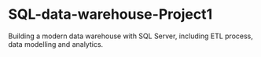 # SQL-data-warehouse-Project1
Building a modern data warehouse with SQL Server, including ETL process, data modelling and analytics.
